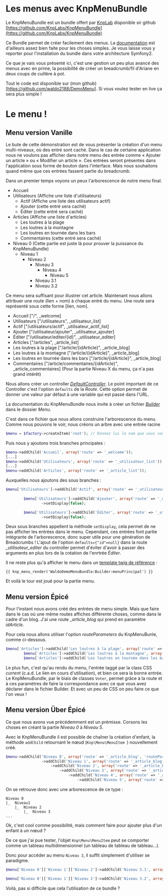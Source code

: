 ﻿Les menus avec KnpMenuBundle
============================

Le KnpMenuBundle est un bundle offert par [KnpLab](http://knplabs.com/) disponible sir github [https://github.com/KnpLabs/KnpMenuBundle](https://github.com/KnpLabs/KnpMenuBundle)

Ce Bundle permet de créer facilement des menus. La [documentation](https://github.com/KnpLabs/KnpMenuBundle/blob/master/Resources/doc/index.md) est d'ailleurs assez bien faite pour les choses simples. Je vous laisse vous y reporter pour l'installation du bundle dans votre architecture Symfony2.

Ce que je vais vous présenté ici, c'est une gestion un peu plus avancé des menus avec en prime, la possibilité de créer un breadcrumb/fil d'Ariane en deux coups de cuillère à pot.

Tout le code est disponible sur (mon github)[https://github.com/waldo2188/DemoMenu]. Si vous voulez tester en live ça sera plus simple !

Le menu !
=========

Menu version Vanille
--------------------

Le bute de cette démonstration est de vous présenter la création d'un menu multi-niveaux, où des entré sont caché. Dans le cas de certaine application nous ne voulons pas afficher dans notre menu des entrée comme « Ajouter un article » ou « Modifier un article ». Ces entrées seront présentes dans l'application sous forme de bouton dans l'interface. Mais nous souhaitons quand même que ces entrées fassent partie du breadcrumb.

Dans un premier temps voyons un peux l'arborescence de notre menu final.

- Accueil
- Utilisateurs (Affiche une liste d'utilisateurs)
	- Actif (Affiche une liste des utilisateurs actif)
	- Ajouter (cette entré sera caché)
	- Éditer (cette entré sera caché)
- Articles (Affiche une liste d'articles)
	- Les loutres à la plage
	- Les loutres à la montagne
	- Les loutres en tournée dans les bars
	- Commentaires (cette entré sera caché)
- Niveau 0 (Cette partie est juste là pour prouver la puissance du KnpMenuBundle)
	- Niveau 1
		- Niveau 2
			- Niveau 3
				- Niveau 4
					- Niveau 5
			- Niveau 3.1
			- Niveau 3.2

Ce menu sera suffisant pour illustrer cet article.
Maintenant nous allons attribuer une route (lien + nom) à chaque entré du menu. Une route sera représenté sous cette forme [lien, nom].

- Accueil ["/", _welcome]
- Utilisateurs ["/utilisateurs", _utilisateur_list]
- Actif ["/utilisateurs/actif", _utilisateur_actif_list]
- Ajouter ["/utilisateur/ajouter", _utilisateur_ajouter]
- Éditer ["/utilisateur/editer/{id}", _utilisateur_editer]
- Articles ["/articles", _article_list]
- Les loutres à la plage ["/article/{idArticle}", _article_blog]
- Les loutres à la montagne ["/article/{idArticle}", _article_blog]
- Les loutres en tournée dans les bars ["/article/{idArticle}", _article_blog]
- Commentaires ["/article/commentaires/{idArticle}", _article_commentaires]
(Pour la partie Niveau X du menu, ça n'a pas grand intérêt)


Nous allons créer un controller [*DefaultController*](https://github.com/waldo2188/DemoMenu/blob/master/src/Waldo/DemoMenuBundle/Controller/DefaultController.php).
Le point important de ce Controller c'est l'option `defaults` de la *Route*. Cette option permet de donner une valeur par défaut à une variable qui est passé dans l'URL.

La documentation du KnpMenuBundle nous invite à créer un fichier [*Builder*](https://github.com/waldo2188/DemoMenu/blob/master/src/Waldo/DemoMenuBundle/Menu/Builder.php) dans le dossier *Menu*. 

C'est dans ce fichier que nous allons construire l'arborescence du menu.
Comme nous pouvons le voir, nous créons un arbre avec une entrée racine
```php
$menu = $factory->createItem('root'); // Donnez lui le nom que vous voulez.
```

Puis nous y ajoutons trois branches principales : 
```php
$menu->addChild('Accueil', array('route' => '_welcome'));
[...]
$menu->addChild('Utilisateurs', array('route' => '_utilisateur_list'));
[...]
$menu->addChild('Articles', array('route' => '_article_list'));
```

Auxquelles nous ajoutons des sous branches :
```php
$menu['Utilisateurs']->addChild('Actif', array('route' => '_utilisateur_actif_list'));
        
        $menu['Utilisateurs']->addChild('Ajouter', array('route' => '_utilisateur_ajouter'))
                ->setDisplay(false);

        $menu['Utilisateurs']->addChild('Éditer', array('route' => '_utilisateur_editer'))
                ->setDisplay(false);
```
Deux sous branches appellent la méthode `setDisplay`, cela permet de ne pas afficher les entrées dans le menu. Cependant, ces entrées font partie intégrante de l'arborescence, donc super utile pour une génération de Breadcrumbs !
L'ajout de l'option ``defaults={"id"=null}`` dans la route *_utilisateur_editer* du controller permet d'éviter d'avoir à passer des arguments en plus lors de la création de l'enrtrée *Éditer*.

Il ne reste plus qu'à afficher le menu dans un [template twig de référence](https://github.com/waldo2188/DemoMenu/blob/master/src/Waldo/DemoMenuBundle/Resources/views/base.html.twig) :
```twig
{{ knp_menu_render('WaldoDemoMenuBundle:Builder:menuPrincipal') }}
```
Et voilà le tour est joué pour la partie menu.

Menu version Épicé
------------------
Pour l'instant nous avons créé des entrées de menu simple. Mais que faire dans le cas où une même routes affiches différente choses, comme dans le cadre d'un blog. J'ai une route *_article_blog* qui prend en paramètre *idArticle*.

Pour cela nous allons utiliser l'option *routeParameters* du KnpMenuBunle, comme ci-dessous.

```php
$menu['Articles']->addChild('Les loutres à la plage', array('route' => '_article_blog', 'routeParameters' => array('idArticle' => 'loutre-plage')));
        $menu['Articles']->addChild('Les loutres à la montagne', array('route' => '_article_blog', 'routeParameters' => array('idArticle' => 'loutre-montagne')));
        $menu['Articles']->addChild('Les loutres en tournée dans les bars', array('route' => '_article_blog', 'routeParameters' => array('idArticle' => 'loutre-a-bierre')));
```

Le plus fun, c'est qu'au rendu du menu, l'entrée taggé par la class CSS *current* (c.a.d. Le lien en cours d'utilisation), et bien ce sera la bonne entrée. Le KnpMenuBundle, par le biais de classes ``Voter``, permet grâce à la route et à ces paramètres de faire la correspondance avec ce que vous avez déclarer dans le fichier Builder. Et avec un peu de CSS on peu faire ce que l'on  veux !




Menu version Über Épicé
-----------------------
Ce que nous avons vue précédemment est un prémisse. Corsons les choses en créant la partie *Niveau 0* à *Niveau 5*.

Avec le KnpMenuBundle il est possible de chaîner la création d'enfant,
la méthode ``addChild`` retournant le nœud (``Knp\Menu\MenuItem
``) nouvellement créé.

```php
$menu->addChild('Niveau 0', array('route' => '_article_blog', 'routeParameters' => array('idArticle' => 'niveau-0')))
                ->addChild('Niveau 1', array('route' => '_article_blog', 'routeParameters' => array('idArticle' => 'niveau-1')))
                    ->addChild('Niveau 2', array('route' => '_article_blog', 'routeParameters' => array('idArticle' => 'niveau-2')))
                        ->addChild('Niveau 3', array('route' => '_article_blog', 'routeParameters' => array('idArticle' => 'niveau-3')))
                            ->addChild('Niveau 4', array('route' => '_article_blog', 'routeParameters' => array('idArticle' => 'niveau-4')))
                                ->addChild('Niveau 5', array('route' => '_article_blog', 'routeParameters' => array('idArticle' => 'niveau-5')));
```

On se retrouve donc avec une arborescence de ce type : 
```
Niveau 0
|_  Niveau1
    |_  Niveau 2
        |_  Niveau 3
...
```

Ok, c'est cool comme possibilité, mais comment faire pour ajouter plus d'un enfant à un nœud ?

De ce que j'ai pue tester, l'objet ``Knp\Menu\MenuItem`` peut se comporter comme un tableau multidimensionnel (un tableau de tableau de tableau...).

Donc pour accéder au menu ``Niveau 3``, il suffit simplement d'utiliser se paradigme.

```php
$menu['Niveau 0']['Niveau 1']['Niveau 2']->addChild('Niveau 3.1', array('route' => '_article_blog', 'routeParameters' => array('idArticle' => 'niveau-3-1')));

$menu['Niveau 0']['Niveau 1']['Niveau 2']->addChild('Niveau 3.2', array('route' => '_article_blog', 'routeParameters' => array('idArticle' => 'niveau-3-2')));
```

Voilà, pas si difficile que cela l'utilisation de ce bundle ?
